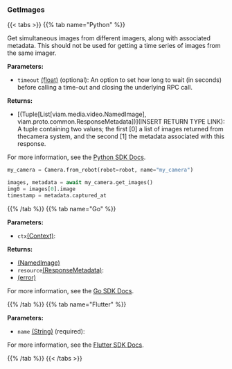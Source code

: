 ### GetImages

{{< tabs >}}
{{% tab name="Python" %}}

Get simultaneous images from different imagers, along with associated metadata. This should not be used for getting a time series of images from the same imager.

**Parameters:**

- `timeout` [(float)](<INSERT PARAM TYPE LINK>) (optional): An option to set how long to wait (in seconds) before calling a time-out and closing the underlying RPC call.


**Returns:**

- [(Tuple[List[viam.media.video.NamedImage], viam.proto.common.ResponseMetadata])](INSERT RETURN TYPE LINK):  A tuple containing two values; the first [0] a list of images returned from thecamera system, and the second [1] the metadata associated with this response.   

For more information, see the [Python SDK Docs](https://python.viam.dev/autoapi/viam/components/camera/client/index.html#viam.components.camera.client.CameraClient.get_images).

``` python {class="line-numbers linkable-line-numbers"}
my_camera = Camera.from_robot(robot=robot, name="my_camera")

images, metadata = await my_camera.get_images()
img0 = images[0].image
timestamp = metadata.captured_at

```

{{% /tab %}}
{{% tab name="Go" %}}

**Parameters:**

- `ctx`[(Context)](https://pkg.go.dev/context#ctx):

**Returns:**

- [(NamedImage)](<INSERT PARAM TYPE LINK>)
- `resource`[(ResponseMetadata)](https://pkg.go.dev/go.viam.com/rdk@v0.26.0/resource#resource):
- [(error)](<INSERT PARAM TYPE LINK>)

For more information, see the [Go SDK Docs](https://pkg.go.dev/go.viam.com/rdk/components/camera#VideoSource).

{{% /tab %}}
{{% tab name="Flutter" %}}

**Parameters:**

- `name` [(String)](https://api.flutter.dev/flutter/dart-core/String-class.html) (required):


For more information, see the [Flutter SDK Docs](https://flutter.viam.dev/viam_protos.component.camera/CameraServiceClient/getImages.html).

{{% /tab %}}
{{< /tabs >}}
